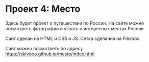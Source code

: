 # Проект 4: Место


Здесь будет проект о путешествии по России. На сайте можно посмотреть фотографии и узнать о интересных местах России

Сайт сделан на HTML и CSS и JS. Сетка сделанна на Flexbox.

Сайт можно посмотреть по адресу https://sklvooo.github.io/mesto/index.html

